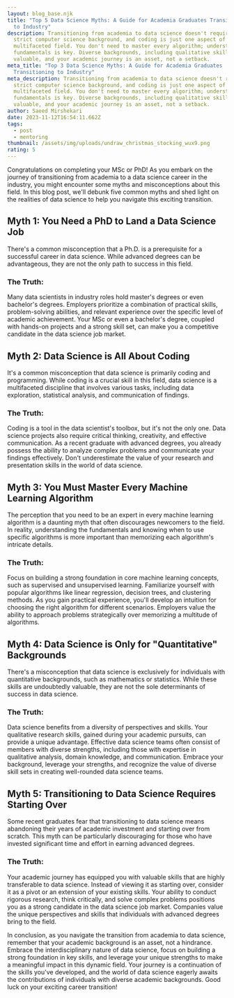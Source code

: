 ```yaml
---
layout: blog_base.njk
title: "Top 5 Data Science Myths: A Guide for Academia Graduates Transitioning
  to Industry"
description: Transitioning from academia to data science doesn't require a
  strict computer science background, and coding is just one aspect of the
  multifaceted field. You don't need to master every algorithm; understanding
  fundamentals is key. Diverse backgrounds, including qualitative skills, are
  valuable, and your academic journey is an asset, not a setback.
meta_title: "Top 3 Data Science Myths: A Guide for Academia Graduates
  Transitioning to Industry"
meta_description: Transitioning from academia to data science doesn't require a
  strict computer science background, and coding is just one aspect of the
  multifaceted field. You don't need to master every algorithm; understanding
  fundamentals is key. Diverse backgrounds, including qualitative skills, are
  valuable, and your academic journey is an asset, not a setback.
author: Saeed Mirshekari
date: 2023-11-12T16:54:11.662Z
tags:
  - post
  - mentoring
thumbnail: /assets/img/uploads/undraw_christmas_stocking_wux9.png
rating: 5
---
```


Congratulations on completing your MSc or PhD! As you embark on the journey of transitioning from academia to a data science career in the industry, you might encounter some myths and misconceptions about this field. In this blog post, we'll debunk five common myths and shed light on the realities of data science to help you navigate this exciting transition.

## Myth 1: You Need a PhD to Land a Data Science Job

There's a common misconception that a Ph.D. is a prerequisite for a successful career in data science. While advanced degrees can be advantageous, they are not the only path to success in this field.

### The Truth:
Many data scientists in industry roles hold master's degrees or even bachelor's degrees. Employers prioritize a combination of practical skills, problem-solving abilities, and relevant experience over the specific level of academic achievement. Your MSc or even a bachelor's degree, coupled with hands-on projects and a strong skill set, can make you a competitive candidate in the data science job market.

## Myth 2: Data Science is All About Coding

It's a common misconception that data science is primarily coding and programming. While coding is a crucial skill in this field, data science is a multifaceted discipline that involves various tasks, including data exploration, statistical analysis, and communication of findings. 

### The Truth:
Coding is a tool in the data scientist's toolbox, but it's not the only one. Data science projects also require critical thinking, creativity, and effective communication. As a recent graduate with advanced degrees, you already possess the ability to analyze complex problems and communicate your findings effectively. Don't underestimate the value of your research and presentation skills in the world of data science.

## Myth 3: You Must Master Every Machine Learning Algorithm

The perception that you need to be an expert in every machine learning algorithm is a daunting myth that often discourages newcomers to the field. In reality, understanding the fundamentals and knowing when to use specific algorithms is more important than memorizing each algorithm's intricate details.

### The Truth:
Focus on building a strong foundation in core machine learning concepts, such as supervised and unsupervised learning. Familiarize yourself with popular algorithms like linear regression, decision trees, and clustering methods. As you gain practical experience, you'll develop an intuition for choosing the right algorithm for different scenarios. Employers value the ability to approach problems strategically over memorizing a multitude of algorithms.

## Myth 4: Data Science is Only for "Quantitative" Backgrounds

There's a misconception that data science is exclusively for individuals with quantitative backgrounds, such as mathematics or statistics. While these skills are undoubtedly valuable, they are not the sole determinants of success in data science.

### The Truth:
Data science benefits from a diversity of perspectives and skills. Your qualitative research skills, gained during your academic pursuits, can provide a unique advantage. Effective data science teams often consist of members with diverse strengths, including those with expertise in qualitative analysis, domain knowledge, and communication. Embrace your background, leverage your strengths, and recognize the value of diverse skill sets in creating well-rounded data science teams.

## Myth 5: Transitioning to Data Science Requires Starting Over

Some recent graduates fear that transitioning to data science means abandoning their years of academic investment and starting over from scratch. This myth can be particularly discouraging for those who have invested significant time and effort in earning advanced degrees.

### The Truth:
Your academic journey has equipped you with valuable skills that are highly transferable to data science. Instead of viewing it as starting over, consider it as a pivot or an extension of your existing skills. Your ability to conduct rigorous research, think critically, and solve complex problems positions you as a strong candidate in the data science job market. Companies value the unique perspectives and skills that individuals with advanced degrees bring to the field.

In conclusion, as you navigate the transition from academia to data science, remember that your academic background is an asset, not a hindrance. Embrace the interdisciplinary nature of data science, focus on building a strong foundation in key skills, and leverage your unique strengths to make a meaningful impact in this dynamic field. Your journey is a continuation of the skills you've developed, and the world of data science eagerly awaits the contributions of individuals with diverse academic backgrounds. Good luck on your exciting career transition!